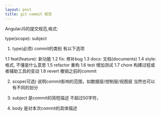 ```yaml
---
layout: post
title: git commit 规范
---
```


AngularJS的提交规范,格式:


type(scope): subject
<BLANK LINE>
<BODY>
<BLANK LINE>
<footer>


1. type(必须) commit的类别 有以下选项

1.1  feat(feature): 新功能
1.2  fix: 修补bug
1.3  docs: 文档(documents)
1.4  style: 格式, 不懂是什么意思
1.5  refactor 重构
1.6  test 增加测试
1.7  chore  构建过程或者辅助工具的变动
1.8  revert  撤销之前的commit


2. scope(可选) 说明commit影响的范围，如数据层/控制层/视图层  当然也可以有不同的划分


3. subject  是commit的简短描述 不超过50字符，


4. body   是对本次commit的具体描述
